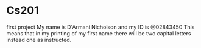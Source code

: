 # Cs201
first project
My name is D'Armani Nicholson and my ID is @02843450
This means that in my printing of my first name there will be two capital letters instead one as instructed.

